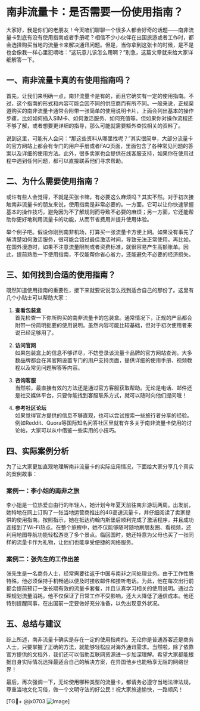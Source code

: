 # 南非流量卡：是否需要一份使用指南？

大家好，我是你们的老朋友！今天咱们聊聊一个很多人都会好奇的话题——南非流量卡到底有没有使用指南或者手册呢？相信不少小伙伴在出国旅游或者工作时，都会选择购买当地的流量卡来解决通讯问题。但是，当你拿到这张卡的时候，是不是也会像我一样心里犯嘀咕：“这玩意儿该怎么用啊？”别急，这篇文章就来给大家详细解答一下。

## 一、南非流量卡真的有使用指南吗？

首先，让我们来明确一点，南非流量卡是有的，而且它确实有一定的使用指南。不过，这个指南的形式和内容可能会因不同的供应商而有所不同。一般来说，正规渠道购买的南非流量卡通常会附带一张简单的使用说明卡片，上面会列出基本的操作步骤，比如如何插入SIM卡、如何激活服务、如何充值等。但如果你对操作流程还不够了解，或者想要更详细的指导，那么可能就需要额外查找相关的资料了。

说到这里，可能有人会问：“那这些资料从哪里找呢？”其实很简单，大部分流量卡的官方网站上都会有专门的用户手册或者FAQ页面，里面包含了各种常见问题的答案以及详细的使用方法。此外，很多卖家也会提供在线客服支持，如果你在使用过程中遇到任何问题，都可以直接联系他们寻求帮助。

## 二、为什么需要使用指南？

或许有些人会觉得，不就是买张卡嘛，有必要这么麻烦吗？其实不然。对于初次接触南非流量卡的朋友来说，使用指南是非常必要的。一方面，它可以让你快速掌握基本的操作技巧，避免因为不了解规则而导致不必要的麻烦；另一方面，它还能帮助你更好地利用流量卡的功能，从而节省费用并提升使用体验。

举个例子吧。假设你刚到南非机场，打算买一张流量卡方便上网。如果没有事先了解清楚如何激活服务，很可能会错过最佳激活时间，导致无法正常使用。再比如，在国外漫游时，如果不注意流量限制或者资费标准，就很容易产生高额账单。因此，提前熟悉一下使用指南，不仅能帮你省心省力，还能避免不必要的经济损失。

## 三、如何找到合适的使用指南？

既然知道使用指南的重要性，接下来就要说说怎么找到适合自己的那份了。这里有几个小贴士可以帮助大家：

1. **查看包装盒**  
   首先检查一下你所购买的南非流量卡的包装盒。通常情况下，正规的产品都会附带一份简明扼要的使用说明。虽然内容可能比较基础，但对于初次使用者来说已经足够用了。

2. **访问官网**  
   如果包装盒上的信息不够详尽，不妨登录该流量卡品牌的官方网站查询。大多数品牌都会在其官网设置专门的用户支持页面，提供详细的使用手册、视频教程以及常见问题解答等内容。

3. **咨询客服**  
   当然啦，最直接有效的方法还是通过官方客服获取帮助。无论是电话、邮件还是社交媒体平台，只要你能找到客服联系方式，就可以随时向他们提问哦！

4. **参考社区论坛**  
   如果觉得官方提供的信息不够直观，也可以尝试搜索一些旅行者分享的经验。例如Reddit、Quora等国际知名问答社区里就有许多关于南非流量卡使用的讨论帖，大家可以从中借鉴一些实用的小技巧。

## 四、实际案例分析

为了让大家更加直观地理解南非流量卡的实际应用情况，下面给大家分享几个真实的案例故事：

### 案例一：李小姐的南非之旅

李小姐是一位热爱自由行的年轻人，她计划今年夏天前往南非游玩两周。出发前，她特地在网上订购了一张当地运营商推出的4G高速流量卡，并仔细阅读了卖家提供的使用指南。按照指示，她在抵达约翰内斯堡后顺利完成了激活程序，并且成功连接到了Wi-Fi热点。在整个旅程中，她不仅能够随时随地刷朋友圈、看视频，还利用地图导航功能轻松游览了多个景点。临回国时，她还特意为父母也买了一张同样的流量卡作为礼物，让他们也能享受便捷的网络服务。

### 案例二：张先生的工作出差

张先生是一名商务人士，经常需要往返于中国与南非之间处理业务。由于工作性质特殊，他必须保持手机畅通以便及时接收邮件和接听电话。为此，他在每次出行前都会提前预订一张长期有效的流量卡套餐，并且认真学习相关的使用说明。通过合理规划流量消耗，他不仅保证了日常工作不受影响，还大大降低了通信成本。他还特别提醒同事，在出国前一定要做好充分准备，以免出现意外状况。

## 五、总结与建议

综上所述，南非流量卡确实是存在一定的使用指南的。无论你是普通游客还是商务人士，只要掌握了正确的方法，就能够轻松应对海外通讯需求。当然啦，除了依靠官方提供的文档外，我们还可以借助互联网资源进一步加深理解。希望大家都能根据自身实际情况选择最适合自己的解决方案，在异国他乡也能畅享无阻的网络世界！

最后，再次强调一下，无论使用哪种类型的流量卡，都请务必遵守当地法律法规，尊重当地文化习俗，做一个文明守法的好公民！祝大家旅途愉快，一路顺风！

[TG💪+ @jx0703 ![Image](https://github.com/user-attachments/assets/dbca1d08-cadb-493c-b0ec-ad6f7a83f270)]
